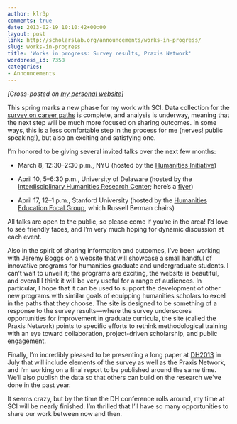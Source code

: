 ```yaml
---
author: klr3p
comments: true
date: 2013-02-19 10:10:42+00:00
layout: post
link: http://scholarslab.org/announcements/works-in-progress/
slug: works-in-progress
title: 'Works in progress: Survey results, Praxis Network'
wordpress_id: 7358
categories:
- Announcements
---
```


_[Cross-posted on [my personal website](http://wp.me/p2CaGd-g0)]_

This spring marks a new phase for my work with SCI. Data collection for the [survey on career paths](http://katinarogers.com/2012/11/05/outside-the-pipeline-from-anecdote-to-data/) is complete, and analysis is underway, meaning that the next step will be much more focused on sharing outcomes. In some ways, this is a less comfortable step in the process for me (nerves! public speaking!), but also an exciting and satisfying one.

I’m honored to be giving several invited talks over the next few months:



	
  * March 8, 12:30–2:30 p.m., NYU (hosted by the [Humanities Initiative](http://www.humanitiesinitiative.org/)) 

	
  * April 10, 5–6:30 p.m., University of Delaware (hosted by the [Interdisciplinary Humanities Research Center](http://www.udel.edu/ihrc/projects/2013/2013-digital-humanities.html); here’s a [flyer](http://bit.ly/WuoXDi))

	
  * April 17, 12–1 p.m., Stanford University (hosted by the [Humanities Education Focal Group](http://www.stanford.edu/dept/DLCL/cgi-bin/web/groups/humanities-education-0), which Russell Berman chairs)


All talks are open to the public, so please come if you’re in the area! I’d love to see friendly faces, and I’m very much hoping for dynamic discussion at each event.

Also in the spirit of sharing information and outcomes, I’ve been working with Jeremy Boggs on a website that will showcase a small handful of innovative programs for humanities graduate and undergraduate students. I can’t wait to unveil it; the programs are exciting, the website is beautiful, and overall I think it will be very useful for a range of audiences. In particular, I hope that it can be used to support the development of other new programs with similar goals of equipping humanities scholars to excel in the paths that they choose. The site is designed to be something of a response to the survey results—where the survey underscores opportunities for improvement in graduate curricula, the site (called the Praxis Network) points to specific efforts to rethink methodological training with an eye toward collaboration, project-driven scholarship, and public engagement.

Finally, I’m incredibly pleased to be presenting a long paper at [DH2013](http://dh2013.unl.edu/) in July that will include elements of the survey as well as the Praxis Network, and I’m working on a final report to be published around the same time. We’ll also publish the data so that others can build on the research we've done in the past year. 

It seems crazy, but by the time the DH conference rolls around, my time at SCI will be nearly finished. I’m thrilled that I’ll have so many opportunities to share our work between now and then.
